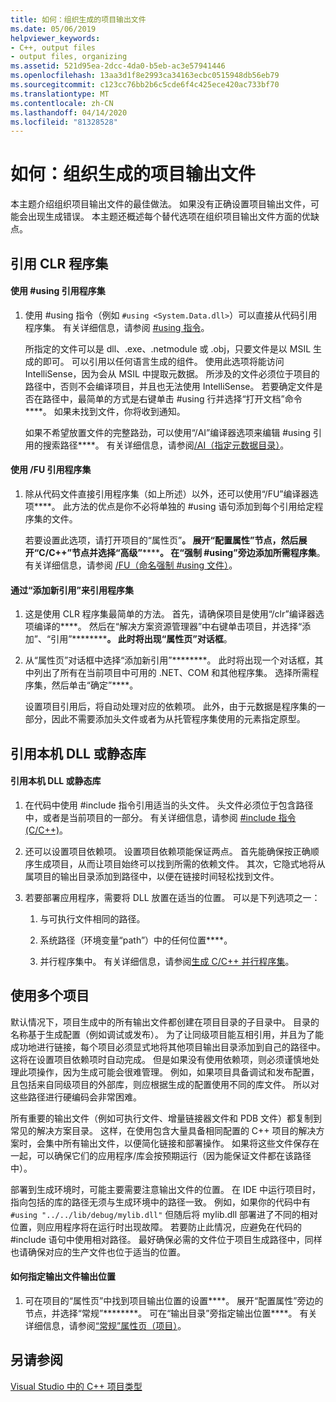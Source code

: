 ```yaml
---
title: 如何：组织生成的项目输出文件
ms.date: 05/06/2019
helpviewer_keywords:
- C++, output files
- output files, organizing
ms.assetid: 521d95ea-2dcc-4da0-b5eb-ac3e57941446
ms.openlocfilehash: 13aa3d1f8e2993ca34163ecbc0515948db56eb79
ms.sourcegitcommit: c123cc76bb2b6c5cde6f4c425ece420ac733bf70
ms.translationtype: MT
ms.contentlocale: zh-CN
ms.lasthandoff: 04/14/2020
ms.locfileid: "81328528"
---
```

# <a name="how-to-organize-project-output-files-for-builds"></a>如何：组织生成的项目输出文件

本主题介绍组织项目输出文件的最佳做法。 如果没有正确设置项目输出文件，可能会出现生成错误。 本主题还概述每个替代选项在组织项目输出文件方面的优缺点。

## <a name="referencing-clr-assemblies"></a>引用 CLR 程序集

#### <a name="to-reference-assemblies-with-using"></a>使用 #using 引用程序集

1. 使用 #using 指令（例如 `#using <System.Data.dll>`）可以直接从代码引用程序集。 有关详细信息，请参阅 [#using 指令](../preprocessor/hash-using-directive-cpp.md)。

   所指定的文件可以是 dll、.exe、.netmodule 或 .obj，只要文件是以 MSIL 生成的即可。 可以引用以任何语言生成的组件。 使用此选项将能访问 IntelliSense，因为会从 MSIL 中提取元数据。 所涉及的文件必须位于项目的路径中，否则不会编译项目，并且也无法使用 IntelliSense。 若要确定文件是否在路径中，最简单的方式是右键单击 #using 行并选择“打开文档”命令****。 如果未找到文件，你将收到通知。

   如果不希望放置文件的完整路劲，可以使用“/AI”编译器选项来编辑 #using 引用的搜索路径****。 有关详细信息，请参阅[/AI（指定元数据目录）](reference/ai-specify-metadata-directories.md)。

#### <a name="to-reference-assemblies-with-fu"></a>使用 /FU 引用程序集

1. 除从代码文件直接引用程序集（如上所述）以外，还可以使用“/FU”编译器选项****。 此方法的优点是你不必将单独的 #using 语句添加到每个引用给定程序集的文件。

   若要设置此选项，请打开项目的“属性页”****。 展开“配置属性”节点，然后展开“C/C++”节点并选择“高级”************。 在“强制 #using”旁边添加所需程序集****。 有关详细信息，请参阅 [/FU（命名强制 #using 文件）](reference/fu-name-forced-hash-using-file.md)。

#### <a name="to-reference-assemblies-with-add-new-reference"></a>通过“添加新引用”来引用程序集

1. 这是使用 CLR 程序集最简单的方法。 首先，请确保项目是使用“/clr”编译器选项编译的****。 然后在“解决方案资源管理器”中右键单击项目，并选择“添加”、“引用”************。 此时将出现“属性页”对话框****。

1. 从“属性页”对话框中选择“添加新引用”********。 此时将出现一个对话框，其中列出了所有在当前项目中可用的 .NET、COM 和其他程序集。 选择所需程序集，然后单击“确定”****。

   设置项目引用后，将自动处理对应的依赖项。 此外，由于元数据是程序集的一部分，因此不需要添加头文件或者为从托管程序集使用的元素指定原型。

## <a name="referencing-native-dlls-or-static-libraries"></a>引用本机 DLL 或静态库

#### <a name="to-reference-native-dlls-or-static-libraries"></a>引用本机 DLL 或静态库

1. 在代码中使用 #include 指令引用适当的头文件。 头文件必须位于包含路径中，或者是当前项目的一部分。 有关详细信息，请参阅 [#include 指令 (C/C++)](../preprocessor/hash-include-directive-c-cpp.md)。

1. 还可以设置项目依赖项。 设置项目依赖项能保证两点。 首先能确保按正确顺序生成项目，从而让项目始终可以找到所需的依赖文件。 其次，它隐式地将从属项目的输出目录添加到路径中，以便在链接时间轻松找到文件。

1. 若要部署应用程序，需要将 DLL 放置在适当的位置。 可以是下列选项之一：

   1. 与可执行文件相同的路径。

   1. 系统路径（环境变量“path”）中的任何位置****。

   1. 并行程序集中。 有关详细信息，请参阅[生成 C/C++ 并行程序集](building-c-cpp-side-by-side-assemblies.md)。

## <a name="working-with-multiple-projects"></a>使用多个项目

默认情况下，项目生成中的所有输出文件都创建在项目目录的子目录中。 目录的名称基于生成配置（例如调试或发布）。 为了让同级项目能互相引用，并且为了能成功地进行链接，每个项目必须显式地将其他项目输出目录添加到自己的路径中。 这将在设置项目依赖项时自动完成。 但是如果没有使用依赖项，则必须谨慎地处理此项操作，因为生成可能会很难管理。 例如，如果项目具备调试和发布配置，且包括来自同级项目的外部库，则应根据生成的配置使用不同的库文件。 所以对这些路径进行硬编码会非常困难。

所有重要的输出文件（例如可执行文件、增量链接器文件和 PDB 文件）都复制到常见的解决方案目录。 这样，在使用包含大量具备相同配置的 C++ 项目的解决方案时，会集中所有输出文件，以便简化链接和部署操作。 如果将这些文件保存在一起，可以确保它们的应用程序/库会按预期运行（因为能保证文件都在该路径中）。

部署到生成环境时，可能主要需要注意输出文件的位置。 在 IDE 中运行项目时，指向包括的库的路径无须与生成环境中的路径一致。 例如，如果你的代码中有 `#using "../../lib/debug/mylib.dll"` 但随后将 mylib.dll 部署进了不同的相对位置，则应用程序将在运行时出现故障。 若要防止此情况，应避免在代码的 #include 语句中使用相对路径。 最好确保必需的文件位于项目生成路径中，同样也请确保对应的生产文件也位于适当的位置。

#### <a name="how-to-specify-where-output-files-go"></a>如何指定输出文件输出位置

1. 可在项目的“属性页”中找到项目输出位置的设置****。 展开“配置属性”旁边的节点，并选择“常规”********。 可在“输出目录”旁指定输出位置****。 有关详细信息，请参阅[“常规”属性页（项目）](reference/general-property-page-project.md)。

## <a name="see-also"></a>另请参阅

[Visual Studio 中的 C++ 项目类型](reference/visual-cpp-project-types.md)
